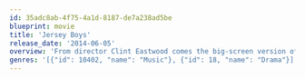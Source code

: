 ```yaml
---
id: 35adc8ab-4f75-4a1d-8187-de7a238ad5be
blueprint: movie
title: 'Jersey Boys'
release_date: '2014-06-05'
overview: 'From director Clint Eastwood comes the big-screen version of the Tony Award-winning musical Jersey Boys. The film tells the story of four young men from the wrong side of the tracks in New Jersey who came together to form the iconic 1960s rock group The Four Seasons. The story of their trials and triumphs are accompanied by the songs that influenced a generation, including “Sherry,” “Big Girls Don’t Cry,” “Walk Like a Man,” “Rag Doll,” and many more.'
genres: '[{"id": 10402, "name": "Music"}, {"id": 18, "name": "Drama"}]'
---
```

